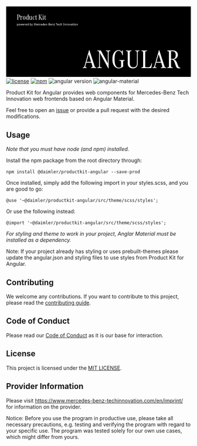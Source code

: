 <!-- © Mercedes-Benz Tech Innovation GmbH --->
<!-- SPDX-License-Identifier: MIT --->

![Product Kit Angular Logo](docs/images/pk_angular_title_image.png)
[![license](https://img.shields.io/badge/license-MIT-38de03e?style=flat)](LICENSE)
[![npm](https://img.shields.io/npm/v/@daimler/productkit-angular)](https://www.npmjs.com/package/@daimler/productkit-angular)
![angular version](https://img.shields.io/badge/angular-v12.1.4-a6120d?style=flat&logo=angular)
![angular-material](https://img.shields.io/badge/angular--material-v12.1.4-3c4eb5?&style=flat)

Product Kit for Angular provides web components for Mercedes-Benz Tech Innovation web frontends based on Angular Material.

Feel free to open an [issue](https://github.com/mercedes-benz/product-kit_angular/issues) or provide a pull request with the desired modifications.

## Usage
*Note that you must have node (and npm) installed.*

Install the npm package from the root directory through:
```
npm install @daimler/productkit-angular --save-prod
```

Once installed, simply add the following import in your styles.scss, and you are good to go: 

```
@use '~@daimler/productkit-angular/src/theme/scss/styles';
```

Or use the following instead:

```
@import '~@daimler/productkit-angular/src/theme/scss/styles';
```

*For styling and theme to work in your project, Anglar Material must be installed as a dependency.*

Note: If your project already has styling or uses prebuilt-themes please update the angular.json 
and styling files to use styles from Product Kit for Angular.

## Contributing

We welcome any contributions.
If you want to contribute to this project, please read the [contributing guide](CONTRIBUTING.md).

## Code of Conduct

Please read our [Code of Conduct](https://github.com/mercedes-benz/foss/blob/master/CODE_OF_CONDUCT.md) as it is our base for interaction.

## License

This project is licensed under the [MIT LICENSE](LICENSE).

## Provider Information

Please visit <https://www.mercedes-benz-techinnovation.com/en/imprint/> for information on the provider.

Notice: Before you use the program in productive use, please take all necessary precautions,
e.g. testing and verifying the program with regard to your specific use.
The program was tested solely for our own use cases, which might differ from yours.
